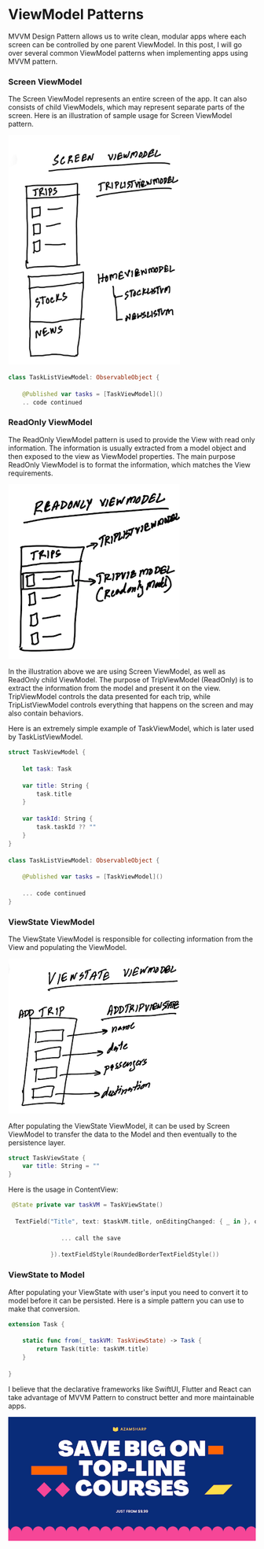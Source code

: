 # ViewModel Patterns 

MVVM Design Pattern allows us to write clean, modular apps where each screen can be controlled by one parent ViewModel. In this post, I will go over several common ViewModel patterns when implementing apps using MVVM pattern. 

### Screen ViewModel

The Screen ViewModel represents an entire screen of the app. It can also consists of child ViewModels, which may represent separate parts of the screen. Here is an illustration of sample usage for Screen ViewModel pattern.    

<img src="images/screen-view-model.png" width="350">

``` swift
class TaskListViewModel: ObservableObject {
    
    @Published var tasks = [TaskViewModel]()
    .. code continued 
```

### ReadOnly ViewModel 

The ReadOnly ViewModel pattern is used to provide the View with read only information. The information is usually extracted from a model object and then exposed to the view as ViewModel properties. The main purpose ReadOnly ViewModel is to format the information, which matches the View requirements. 

<img src="images/readonly-vm.png" width="350">


In the illustration above we are using Screen ViewModel, as well as ReadOnly child ViewModel. The purpose of TripViewModel (ReadOnly) is to extract the information from the model and present it on the view. TripViewModel controls the data presented for each trip, while TripListViewModel controls everything that happens on the screen and may also contain behaviors. 

Here is an extremely simple example of TaskViewModel, which is later used by TaskListViewModel. 

``` swift 
struct TaskViewModel {
    
    let task: Task
    
    var title: String {
        task.title
    }
    
    var taskId: String {
        task.taskId ?? ""
    }
}

class TaskListViewModel: ObservableObject {
    
    @Published var tasks = [TaskViewModel]()

    ... code continued 
}

```

### ViewState ViewModel 

The ViewState ViewModel is responsible for collecting information from the View and populating the ViewModel. 

<img src="images/viewstate-vm.png" width="350">

After populating the ViewState ViewModel, it can be used by Screen ViewModel to transfer the data to the Model and then eventually to the persistence layer. 

``` swift
struct TaskViewState {
    var title: String = ""
}
```

Here is the usage in ContentView: 

``` swift
 @State private var taskVM = TaskViewState()

  TextField("Title", text: $taskVM.title, onEditingChanged: { _ in }, onCommit: {
                
               ... call the save
                
            }).textFieldStyle(RoundedBorderTextFieldStyle())
```

### ViewState to Model 

After populating your ViewState with user's input you need to convert it to model before it can be persisted. Here is a simple pattern you can use to make that conversion. 

``` swift
extension Task {
    
    static func from(_ taskVM: TaskViewState) -> Task {
        return Task(title: taskVM.title)
    }
    
}
```

I believe that the declarative frameworks like SwiftUI, Flutter and React can take advantage of MVVM Pattern to construct better and more maintainable apps.  

<center>
<a href = "http://www.azamsharp.com/courses">
<img src="images/banner.png"> 
</a>
</center>